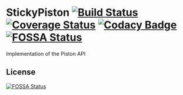 StickyPiston [![Build Status](https://travis-ci.org/Laxio/StickyPiston.svg?branch=master)](https://travis-ci.org/Laxio/StickyPiston) [![Coverage Status](https://coveralls.io/repos/github/Laxio/StickyPiston/badge.svg?branch=master)](https://coveralls.io/github/Laxio/StickyPiston?branch=master) [![Codacy Badge](https://api.codacy.com/project/badge/Grade/c85d421ec3d8497b8a46f0a38dbca19f)](https://www.codacy.com/app/hfoxy/StickyPiston?utm_source=github.com&amp;utm_medium=referral&amp;utm_content=Laxio/StickyPiston&amp;utm_campaign=Badge_Grade)
[![FOSSA Status](https://app.fossa.io/api/projects/git%2Bgithub.com%2FLaxio%2FStickyPiston.svg?type=shield)](https://app.fossa.io/projects/git%2Bgithub.com%2FLaxio%2FStickyPiston?ref=badge_shield)
============

Implementation of the Piston API


## License
[![FOSSA Status](https://app.fossa.io/api/projects/git%2Bgithub.com%2FLaxio%2FStickyPiston.svg?type=large)](https://app.fossa.io/projects/git%2Bgithub.com%2FLaxio%2FStickyPiston?ref=badge_large)